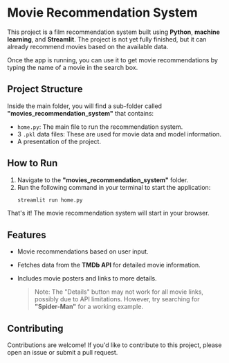 # Movie Recommendation System

This project is a film recommendation system built using **Python**, **machine learning**, and **Streamlit**. The project is not yet fully finished, but it can already recommend movies based on the available data.

Once the app is running, you can use it to get movie recommendations by typing the name of a movie in the search box.

## Project Structure

Inside the main folder, you will find a sub-folder called **"movies_recommendation_system"** that contains:

- `home.py`: The main file to run the recommendation system.
- 3 `.pkl` data files: These are used for movie data and model information.
- A presentation of the project.

## How to Run

1. Navigate to the **"movies_recommendation_system"** folder.
2. Run the following command in your terminal to start the application:
    ```bash
    streamlit run home.py
    ```

That's it! The movie recommendation system will start in your browser.

## Features

- Movie recommendations based on user input.
- Fetches data from the **TMDb API** for detailed movie information.
- Includes movie posters and links to more details.
  
  > Note: The "Details" button may not work for all movie links, possibly due to API limitations. However, try searching for **"Spider-Man"** for a working example.

## Contributing

Contributions are welcome! If you'd like to contribute to this project, please open an issue or submit a pull request.
